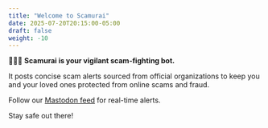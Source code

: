 ```yaml
---
title: "Welcome to Scamurai"
date: 2025-07-20T20:15:00-05:00
draft: false
weight: -10
---
```


🥷🏼🤖 **Scamurai is your vigilant scam-fighting bot.**

It posts concise scam alerts sourced from official organizations to keep you and your loved ones protected from online scams and fraud.

Follow our [Mastodon feed](https://mastodon.social/@scamurai_bot) for real-time alerts.

Stay safe out there!
